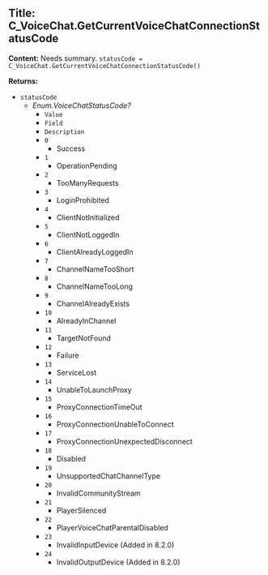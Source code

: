 ## Title: C_VoiceChat.GetCurrentVoiceChatConnectionStatusCode

**Content:**
Needs summary.
`statusCode = C_VoiceChat.GetCurrentVoiceChatConnectionStatusCode()`

**Returns:**
- `statusCode`
  - *Enum.VoiceChatStatusCode?*
    - `Value`
    - `Field`
    - `Description`
    - `0`
      - Success
    - `1`
      - OperationPending
    - `2`
      - TooManyRequests
    - `3`
      - LoginProhibited
    - `4`
      - ClientNotInitialized
    - `5`
      - ClientNotLoggedIn
    - `6`
      - ClientAlreadyLoggedIn
    - `7`
      - ChannelNameTooShort
    - `8`
      - ChannelNameTooLong
    - `9`
      - ChannelAlreadyExists
    - `10`
      - AlreadyInChannel
    - `11`
      - TargetNotFound
    - `12`
      - Failure
    - `13`
      - ServiceLost
    - `14`
      - UnableToLaunchProxy
    - `15`
      - ProxyConnectionTimeOut
    - `16`
      - ProxyConnectionUnableToConnect
    - `17`
      - ProxyConnectionUnexpectedDisconnect
    - `18`
      - Disabled
    - `19`
      - UnsupportedChatChannelType
    - `20`
      - InvalidCommunityStream
    - `21`
      - PlayerSilenced
    - `22`
      - PlayerVoiceChatParentalDisabled
    - `23`
      - InvalidInputDevice (Added in 8.2.0)
    - `24`
      - InvalidOutputDevice (Added in 8.2.0)
